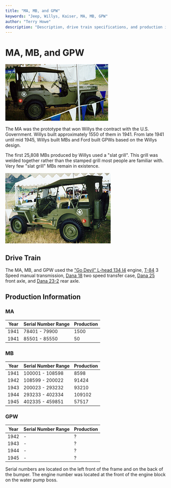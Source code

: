 ```yaml
---
title: "MA, MB, and GPW"
keywords: "Jeep, Willys, Kaiser, MA, MB, GPW"
author: "Terry Howe"
description: "Description, drive train specifications, and production information for the Willys Jeep MA and MB and Ford GPW"
---
```

# MA, MB, and GPW

![Willys-Overland MB front view](../img/mbf.jpg)

The MA was the prototype that won Willys the contract with the U.S. Government. Willys built approximately 1550 of them in 1941. From late 1941 until mid 1945, Willys built MBs and Ford built GPWs based on the Willys design.

The first 25,808 MBs produced by Willys used a "slat grill". This grill was welded together rather than the stamped grill most people are familiar with. Very few "slat grill" MBs remain in existence.

![Willys-Overland MB back view](../img/mbb.jpg)

## Drive Train

The MA, MB, and GPW used the ["Go Devil" L-head 134 I4](../engine/factory/godevil134.md) engine, [T-84](../transmission/factory/t84.md) 3 Speed manual transmission, [Dana 18](../xfer/factory/d18.md) two speed transfer case, [Dana 25](../axle/factory/d25.md) front axle, and [Dana 23-2](../axle/factory/s23.md) rear axle.

## Production Information

### MA

| Year | Serial Number Range | Production |
|------|---------------------|------------|
| 1941 | 78401 - 79900       | 1500       |
| 1941 | 85501 - 85550       | 50         |

### MB

| Year | Serial Number Range | Production |
|------|---------------------|------------|
| 1941 | 100001 - 108598     | 8598       |
| 1942 | 108599 - 200022     | 91424      |
| 1943 | 200023 - 293232     | 93210      |
| 1944 | 293233 - 402334     | 109102     |
| 1945 | 402335 - 459851     | 57517      |

### GPW

| Year | Serial Number Range | Production |
|------|---------------------|------------|
| 1942 | \-                  | ?          |
| 1943 | \-                  | ?          |
| 1944 | \-                  | ?          |
| 1945 | \-                  | ?          |

Serial numbers are located on the left front of the frame and on the back of the bumper. The engine number was located at the front of the engine block on the water pump boss.